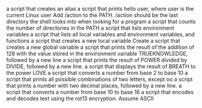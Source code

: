 a script that creates an alias
 a script that prints hello user, where user is the current Linux user
Add /action to the PATH. /action should be the last directory the shell looks into when looking for a program
a script that counts the number of directories in the PATH
 a script that lists environment variables
 a script that lists all local variables and environment variables, and functions
a script that creates a new local variable
Create a script that creates a new global variable
 a script that prints the result of the addition of 128 with the value stored in the environment variable TRUEKNOWLEDGE, followed by a new line
 a script that prints the result of POWER divided by DIVIDE, followed by a new line.
a script that displays the result of BREATH to the power LOVE
 a script that converts a number from base 2 to base 10
a script that prints all possible combinations of two letters, except oo
a script that prints a number with two decimal places, followed by a new line.
a script that converts a number from base 10 to base 16
a script that encodes and decodes text using the rot13 encryption. Assume ASCII
